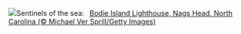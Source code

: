 ![](https://www.bing.com/th?id=OHR.BodieNC_EN-US2693689463_UHD.jpg&w=1000)Sentinels of the sea:&nbsp;&ensp;[Bodie Island Lighthouse, Nags Head, North Carolina (© Michael Ver Sprill/Getty Images)](https://www.bing.com/th?id=OHR.BodieNC_EN-US2693689463_UHD.jpg)
<br><br/>
